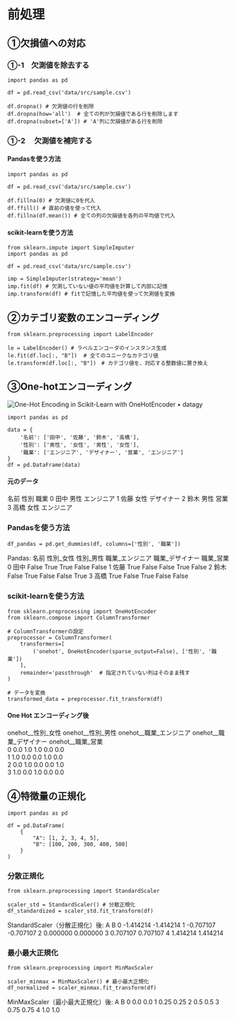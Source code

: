 # 前処理
## ①欠損値への対応
### ①-1　欠測値を除去する

```
import pandas as pd

df = pd.read_csv('data/src/sample.csv')

df.dropna() # 欠測値の行を削除
df.dropna(how='all')  # 全ての列が欠損値である行を削除します
df.dropna(subset=['A']) # 'A'列に欠損値がある行を削除
```
### ①-2 　欠測値を補完する
#### Pandasを使う方法
```
import pandas as pd

df = pd.read_csv('data/src/sample.csv')

df.fillna(0) # 欠測値に0を代入
df.ffill() # 直前の値を使って代入
df.fillna(df.mean()) # 全ての列の欠損値を各列の平均値で代入
```
#### scikit-learnを使う方法
```
from sklearn.impute import SimpleImputer
import pandas as pd

df = pd.read_csv('data/src/sample.csv')

imp = SimpleImputer(strategy='mean')
imp.fit(df) # 欠測していない値の平均値を計算して内部に記憶
imp.transform(df) # fitで記憶した平均値を使って欠測値を変換
```
## ②カテゴリ変数のエンコーディング

```
from sklearn.preprocessing import LabelEncoder

le = LabelEncoder() # ラベルエンコーダのインスタンス生成
le.fit(df.loc[:, "B"])  # 全てのユニークなカテゴリ値
le.transform(df.loc[:, "B"])　# カテゴリ値を、対応する整数値に置き換え
```
## ③One-hotエンコーディング
![One-Hot Encoding in Scikit-Learn with OneHotEncoder • datagy](https://datagy.io/wp-content/uploads/2022/01/One-Hot-Encoding-for-Scikit-Learn-in-Python-Explained-1024x576.png)

```
import pandas as pd

data = {
    '名前': ['田中', '佐藤', '鈴木', '高橋'],
    '性別': ['男性', '女性', '男性', '女性'],
    '職業': ['エンジニア', 'デザイナー', '営業', 'エンジニア']
}
df = pd.DataFrame(data)
```
#### 元のデータ
   名前  性別     職業
0  田中  男性  エンジニア
1  佐藤  女性  デザイナー
2  鈴木  男性     営業
3  高橋  女性  エンジニア
### Pandasを使う方法
```
df_pandas = pd.get_dummies(df, columns=['性別', '職業'])
```
Pandas:
   名前  性別_女性  性別_男性  職業_エンジニア  職業_デザイナー  職業_営業
0  田中  False   True      True     False  False
1  佐藤   True  False     False      True  False
2  鈴木  False   True     False     False   True
3  高橋   True  False      True     False  False
### scikit-learnを使う方法
```
from sklearn.preprocessing import OneHotEncoder
from sklearn.compose import ColumnTransformer

# ColumnTransformerの設定
preprocessor = ColumnTransformer(
    transformers=[
        ('onehot', OneHotEncoder(sparse_output=False), ['性別', '職業'])
    ],
    remainder='passthrough'  # 指定されていない列はそのまま残す
)

# データを変換
transformed_data = preprocessor.fit_transform(df) 
```
#### One Hot エンコーディング後
  onehot__性別_女性 onehot__性別_男性 onehot__職業_エンジニア onehot__職業_デザイナー onehot__職業_営業  \
0           0.0           1.0              1.0              0.0           0.0   
1           1.0           0.0              0.0              1.0           0.0   
2           0.0           1.0              0.0              0.0           1.0   
3           1.0           0.0              1.0              0.0           0.0   
## ④特徴量の正規化

```
import pandas as pd

df = pd.DataFrame(
    {
        "A": [1, 2, 3, 4, 5],
        "B": [100, 200, 300, 400, 500]
    }
)
```
### 分散正規化

```
from sklearn.preprocessing import StandardScaler

scaler_std = StandardScaler() # 分散正規化
df_standardized = scaler_std.fit_transform(df)
```
StandardScaler（分散正規化）後:
          A         B
0 -1.414214 -1.414214
1 -0.707107 -0.707107
2  0.000000  0.000000
3  0.707107  0.707107
4  1.414214  1.414214
### 最小最大正規化

```
from sklearn.preprocessing import MinMaxScaler

scaler_minmax = MinMaxScaler() # 最小最大正規化
df_normalized = scaler_minmax.fit_transform(df)
```
MinMaxScaler（最小最大正規化）後:
     A    B
0  0.0  0.0
1  0.25  0.25
2  0.5   0.5
3  0.75  0.75
4  1.0   1.0